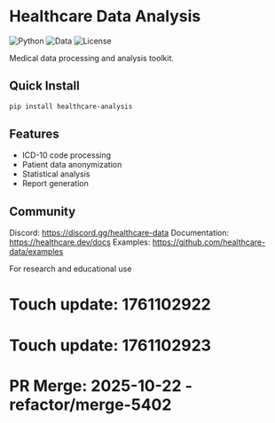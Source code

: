 # Healthcare Data Analysis

![Python](https://img.shields.io/badge/Python-3.9+-blue)
![Data](https://img.shields.io/badge/Data-Healthcare-green)
![License](https://img.shields.io/badge/License-MIT-yellow)

Medical data processing and analysis toolkit.

## Quick Install

```bash
pip install healthcare-analysis
```

## Features

- ICD-10 code processing
- Patient data anonymization
- Statistical analysis
- Report generation

## Community

Discord: https://discord.gg/healthcare-data
Documentation: https://healthcare.dev/docs
Examples: https://github.com/healthcare-data/examples

For research and educational use

# Touch update: 1761102922

# Touch update: 1761102923

# PR Merge: 2025-10-22 - refactor/merge-5402
